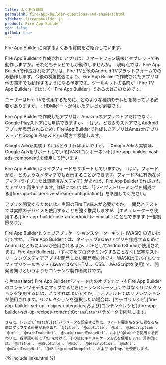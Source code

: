 ```yaml
---
title: よくある質問
permalink: fire-app-builder-questions-and-answers.html
sidebar: fireappbuilder_ja
product: Fire App Builder
toc: false
github: true
---
```


Fire App Builderに関するよくある質問をご紹介しています。

Fire App Builderで作成されたアプリは、スマートフォン端末とタブレットでも動作しますか。それともテレビでしか動作しませんか。
:   現時点では、Fire App Builderで作成されたアプリは、Fire TVと他のAndroid TVプラットフォームでのみ動作します。今後の機能拡張により、Fire App Builderで作成されたアプリは他の端末でも動作するようになる予定です。ツールキットの名前が「Fire TV App Builder」ではなく「Fire App Builder」であるのはこのためです。

ユーザーはFire TVを使用するために、どのような種類のテレビを持っている必要がありますか。
:   HDMIポートが付いたテレビが必要です。

Fire App Builderで作成したアプリは、Amazonのアプリストアだけでなく、Google Playストアにも申請できますか。
:   はい。どちらのストアでもAndroidアプリが表示されるため、Fire App Builderで作成したアプリはAmazonアプリストアとGoogle Playストアの両方で機能します。

Google Adsを実装するにはどうすればよいですか。
:   Google Adsの実装は、Google Adsをサポートしている[VASTコンポーネント][fire-app-builder-vast-ads-component]を使用して行います。

Fire App Builderはライブフィードをサポートしていますか。
:   はい。フィードから、どのようなメディアでも表示することができます。フィード内に有効なメディア (ライブまたは録画済みメディア) があれば、Fire App Builderで作成されたアプリで再生できます。詳細については、「[ライブストリーミングを構成する][fire-app-builder-live-stream-configuration]」を参照してください。

アプリを開発するためには、実際のFire TV端末が必要ですか。
:   開発とテストでは実際のデバイスを使用することを強く推奨しますが、[エミュレーターを使用する][fire-app-builder-use-an-android-tv-emulator]こともできます (一部制限あり)。

Fire App Builderとウェブアプリケーションスターターキット (WASK) の違いは何ですか。
:   Fire App Builderでは、ネイティブのJavaアプリを作成するためにAndroidとともにJavaが使用されるほか、IDEとしてAndroid Studioが使用されます。Fire App Builderは、(すべてをプログラミングすることなく) 堅牢なストリーミングメディアアプリを開発したい開発者向けです。WASKはモバイルウェブアプリツールキット (JavaではなくHTML、CSS、JavaScriptを使用) で、開発者向けというよりもコンテンツ製作者向けです。

{: #translator}
Fire App Builderがフィード内のオブジェクトをFire App Builderのコンテンツモデルにマップするときにトランスレーションではなくリフレクションを使用するには、どうすればよいですか。
:   デフォルトではリフレクションが使用されます。リフレクションを選択したい場合は、[カテゴリレシピ][fire-app-builder-set-up-recipes-categories]および[コンテンツレシピ][fire-app-builder-set-up-recipes-content]の`translator`パラメータを削除します。 
    
    さらに、レシピで`matchlist`パラメータを設定する際に、フィード要素名を少し異なる名前にマップする必要があります。`@title`、`@subtitle`、`@id`、`@description`、`@url`、`@cardImageUrl`、`@backgroundImageUrl`、および`@tags`を使用する代わりに、各単語の前に「m」を付けて、その後にキャメルケース形式を使用します。具体的には、`@mTitle`、`@mSubtitle`、`@mId`、`@description`、`@mUrl`、`@mCardImageUrl`、`@mBackgroundImageUrl`、および`@mTags`を使用します。

{% include links.html %}
